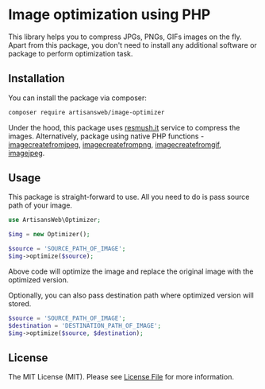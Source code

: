 # Image optimization using PHP

This library helps you to compress JPGs, PNGs, GIFs images on the fly. Apart from this package, you don't need to install any additional software or package to perform optimization task.

## Installation

You can install the package via composer:

```bash
composer require artisansweb/image-optimizer
```

Under the hood, this package uses [resmush.it](http://resmush.it) service to compress the images. Alternatively, package using native PHP functions - [imagecreatefromjpeg](https://www.php.net/manual/en/function.imagecreatefromjpeg.php), [imagecreatefrompng](https://www.php.net/manual/en/function.imagecreatefrompng.php), [imagecreatefromgif](https://www.php.net/manual/en/function.imagecreatefromgif.php), [imagejpeg](https://www.php.net/manual/en/function.imagejpeg.php).

## Usage

This package is straight-forward to use. All you need to do is pass source path of your image.

```php
use ArtisansWeb\Optimizer;

$img = new Optimizer();

$source = 'SOURCE_PATH_OF_IMAGE';
$img->optimize($source);
```

Above code will optimize the image and replace the original image with the optimized version.

Optionally, you can also pass destination path where optimized version will stored.

```php
$source = 'SOURCE_PATH_OF_IMAGE';
$destination = 'DESTINATION_PATH_OF_IMAGE';
$img->optimize($source, $destination);
```

## License

The MIT License (MIT). Please see [License File](LICENSE.md) for more information.